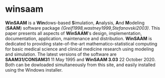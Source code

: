 # winsaam
**WinSAAM** is a **Win**dows-based **S**imulation, **A**nalysis, **A**nd **M**odeling (**SAAM**) software package *{Greif1998,wastney1999,Stefanovski2003)*. This paper presents all aspects of **WinSAAM**'s design, implementation, documentation, application, maintenance and distribution. **WinSAAM** is dedicated to providing state-of-the-art mathematico-statistical computing for basic medical science and clinical medicine research using modeling and simulation. The latest versions of the software are **SAAM31/CONSAM31** 11 May 1995 and **WinSAAM 3.03** 22 October 2020. Both can be dowloaded simultaneously from this site, and easily installed using the Windows installer.
